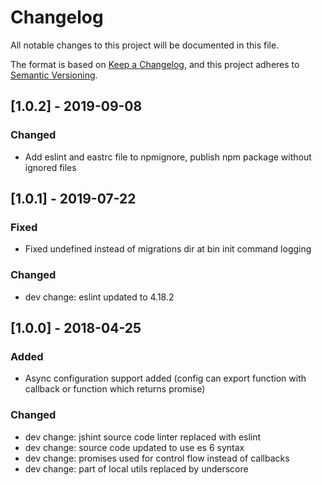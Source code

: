 # Changelog
All notable changes to this project will be documented in this file.

The format is based on [Keep a Changelog](https://keepachangelog.com/en/1.0.0/),
and this project adheres to [Semantic Versioning](https://semver.org/spec/v2.0.0.html).

## [1.0.2] - 2019-09-08
### Changed
- Add eslint and eastrc file to npmignore, publish npm package without ignored
files

## [1.0.1] - 2019-07-22
### Fixed
- Fixed undefined instead of migrations dir at bin init command logging

### Changed
- dev change: eslint updated to 4.18.2

## [1.0.0] - 2018-04-25
### Added
- Async configuration support added (config can export function with callback
or function which returns promise)

### Changed
- dev change: jshint source code linter replaced with eslint
- dev change: source code updated to use es 6 syntax
- dev change: promises used for control flow instead of callbacks
- dev change: part of local utils replaced by underscore
